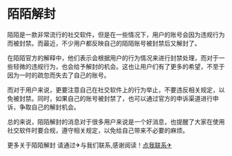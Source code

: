 # 陌陌解封

陌陌是一款非常流行的社交软件，但是在一些情况下，用户的账号会因为违规行为而被封禁。而最近，不少用户都反映自己的陌陌账号被封禁后又解封了。

在陌陌官方的解释中，他们表示会根据用户的行为情况来进行封禁处理，而对于一些轻微的违规行为，也会给予解封的机会。这也让用户们有了更多的希望，不至于因为一时的疏忽而失去了自己的账号。

而对于用户来说，更要注意自己在社交软件上的行为举止，不要违反相关规定，以免被封禁。同时，如果自己的账号被封禁了，也可以通过官方的申诉渠道进行申诉，争取自己的解封机会。

总的来说，陌陌解封的消息对于很多用户来说是一个好消息，也提醒了大家在使用社交软件时要合规，遵守相关规定，以免给自己带来不必要的麻烦。

更多关于陌陌解封 请通过✈与我们联系,感谢阅读！[点我联系✈](https://my.G208.com)